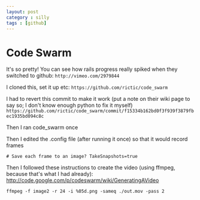 ```yaml
---
layout: post
category : silly
tags : [github]
---
```



# Code Swarm

It's so pretty!
You can see how rails progress really spiked when they switched to github: `http://vimeo.com/2979844`



I cloned this, set it up etc:
`https://github.com/rictic/code_swarm`

I had to revert this commit to make it work (put a note on their wiki page to say so; I don't know enough python to fix it myself)
`https://github.com/rictic/code_swarm/commit/f15334b162bd0f3f939f3879fbec1935bd094c8c`

Then I ran code_swarm once

Then I edited the .config file (after running it once) so that it would record frames

`# Save each frame to an image?
TakeSnapshots=true`

Then I followed these instructions to create the video (using ffmpeg, because that's what I had already):
http://code.google.com/p/codeswarm/wiki/GeneratingAVideo

`ffmpeg -f image2 -r 24 -i %05d.png -sameq ./out.mov -pass 2`

